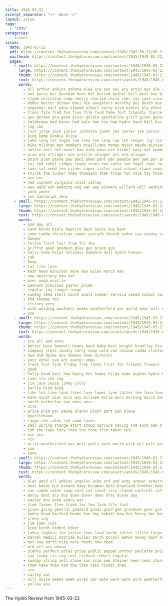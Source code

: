 ```yaml
---
title: 1945-03-22
excerpt_separator: "<!--more-->"
layout: issue
tags:
  - "1945"
categories:
  - issues
issue:
  date: 1945-03-22
  pdf: https://content.thehydroreview.com/content/1945/1945-03-22/HR-1945-03-22.pdf
  masthead: https://content.thehydroreview.com/content/1945/1945-03-22/masthead/HR-1945-03-22.jpg
  pages:
    - small: https://content.thehydroreview.com/content/1945/1945-03-22/small/HR-1945-03-22-01.jpg
      large: https://content.thehydroreview.com/content/1945/1945-03-22/large/HR-1945-03-22-01.jpg
      thumb: https://content.thehydroreview.com/content/1945/1945-03-22/thumbnails/HR-1945-03-22-01.jpg
      text: https://content.thehydroreview.com/assets/words/1945/1945-03-22/HR-1945-03-22-01.txt
      words:
        - all arthur adkins athena alee are ace ani ary artin ayo ale and ailes ada aly arents adair aas aude
        - but burns ber beckham been bel bottom bethel bill best bou bas beam brummett bible brothers bernard bula bull buck bride battles belle back burkhalter birky bridges board
        - clyde christina camp cherry charlie child cher cay case cross col clark charm cantrell cari city chip caddo chet class chisum county crew crawford cartwright care clara calle church con calvin charles cruzan
        - debbs doctor delmar davi die daughters dorothy dai death due davis days dave dunnington day dies duty dinner dae daughter dora december detweiler deal
        - engineer earl edna elwood elbert early else eakins ely ethel
        - floor fite fred fon fies file fund fame fort friendly fierce foo friends fire from fresh firm for few fight friday fan foe foreman
        - gee german gin gone grain goldie goodfellow griff given general goucher glenn
        - holderman hed honor had hale how hie hae hydro hand hail has him host hafer her hart har han haney hinton hen health hool hall homes head hubert heart henry horton home hood hands hal hater harry
        - ing ibe
        - just jorge jack junior johnston janet jan jester jee jarvis jone jamie joe jesse john jon
        - king kemp kimble kline
        - lake lang lar logan low land lea long lap let longer lay list leader locker large last like laci lige landing
        - mike mildred mat members mcwilliams money major maude mission meal mullins marthe medal miss many matter minton miles mattie momber may marines men made march mis most mean mckay
        - nettie neil nel never now nine news ner nickel navy not newman neve new name
        - oran ole ottinger ose orville otinger ors orm olinger
        - point plan payne pay paul phen pant par people per pam por pete plant pie part pack
        - rei red rebel ridges ready roses rew rates ron royal real reynold ruber reynolds rein roy rel ringler rans rine reh rock
        - sans sat seed see silver saper sister said school slane soma sense shon son shook setting sions stange show sale sward sutton seer saw sons still stade saas som sis slemp seat september spar state sule strong steffens smith sare
        - thirsk the tucker thew thomason them troop ton tale tay thoma thomas tanks truly tue take tee taken tame trip tener ted than tam tully talkington tom talk
        - use uss
        - ved vincent virginia vital valley
        - way wald won wedding wig war was winners willard will washita western wil west wide winnings water well wat win went work white wood walter wilton weir whittemore wie with welt
        - york yoder
        - zon zacharias zens
    - small: https://content.thehydroreview.com/content/1945/1945-03-22/small/HR-1945-03-22-02.jpg
      large: https://content.thehydroreview.com/content/1945/1945-03-22/large/HR-1945-03-22-02.jpg
      thumb: https://content.thehydroreview.com/content/1945/1945-03-22/thumbnails/HR-1945-03-22-02.jpg
      text: https://content.thehydroreview.com/assets/words/1945/1945-03-22/HR-1945-03-22-02.txt
      words:
        - and amy alt
        - bank bonds bible baptist back backs buy bant
        - come caddo christian comer carruth church cedar cia county canyon choice company check collins cashier carry
        - danger
        - felton first fair from for few
        - griffin good goodwin glee gas grain gun
        - harry home helps holiness hubbard hail hydro hansen
        - job
        - keep
        - let life late
        - mash mean minister more may miles march man
        - now necessary new not
        - over ough orville
        - pennant precious pastor pride
        - regular roy ranges range
        - sunday seed shall south small summer service speed school spring see special sewing stockton sale
        - the thomas too
        - victory very
        - with welding weathers weeks weatherford war world wear will wheat wide
        - you
    - small: https://content.thehydroreview.com/content/1945/1945-03-22/small/HR-1945-03-22-03.jpg
      large: https://content.thehydroreview.com/content/1945/1945-03-22/large/HR-1945-03-22-03.jpg
      thumb: https://content.thehydroreview.com/content/1945/1945-03-22/thumbnails/HR-1945-03-22-03.jpg
      text: https://content.thehydroreview.com/assets/words/1945/1945-03-22/HR-1945-03-22-03.txt
      words:
        - are all and anna
        - better bore bennett beans bank baby best bright brantley blaine
        - company cross county carry coop cold can chisum caddo clinton carruth city
        - dum dim dalke day demons dean director
        - entz ethel eve ent easter emma
        - fresh fost fine friday from fanny first for friends flowers free
        - good
        - holly hand hail how henry her homes hilda home hughes hydro house hilbert
        - ison ile ida ing
        - jim jack jesse jimmy jolly
        - karlin kind king
        - like let line land likes love lower lynn latter lee lena lovely life
        - mate minor mies miss may millwee marie mari morning march mash mis man mar
        - north netherton new news ness
        - otto
        - price prim par payne plants plant part pan place
        - quattlebaum
        - range ree rates red room rosen
        - seal spring stange start shoop service saving she sund sem stock south see sam sunday son sion soll
        - toh the tape tary than too tune trim taken ted
        - use ute
        - vis
        - write weatherford was well walls work worth with wil wife wide wall wendell wing will while
        - you
        - zens
    - small: https://content.thehydroreview.com/content/1945/1945-03-22/small/HR-1945-03-22-04.jpg
      large: https://content.thehydroreview.com/content/1945/1945-03-22/large/HR-1945-03-22-04.jpg
      thumb: https://content.thehydroreview.com/content/1945/1945-03-22/thumbnails/HR-1945-03-22-04.jpg
      text: https://content.thehydroreview.com/assets/words/1945/1945-03-22/HR-1945-03-22-04.txt
      words:
        - alan amid all adkins angeles ashe ard and army armour armstrong are
        - best bands but browne baby burgman bett breeland brother been born boy books
        - con caddo coles coop catt car count city claude cantrell cotton clinton crail care county camp custer can
        - delay dent dry doy duke dover does dres dunne day
        - easter ens even every ear
        - from farmer fine frank for few farm file fast
        - given going general goddard goods good gee grandson goes gin gala gordon
        - hydro head herford henke hee hoy hobart how has henry her heres hem hasty
        - irene ing
        - jim jean just
        - king kinds kimbro kiker
        - lakey leghorn lee leslie leon land locke latter little large locker lunch last lock lack let lovely leroy los
        - marvel medici mcbride miller march mccool meher money most man monday more
        - not new north nite nece needs now need
        - old off ors okano
        - plenty perfect poles price public pepper potter paulette priday pau part paul plants place pro pay plant present per
        - ran ready ris roy real richard robert regular
        - sunday string sell stove son size see steiner seen sues store swing shade set sis soon saturday siepert street sims styles starring sad
        - them take than tom the tien taki tindel then
        - use
        - valley val
        - will white weeks week wires war wate werk walk wire weatherford with warde wal was washita worl want way worley
        - yellow you
---
```


The Hydro Review from 1945-03-22

<!--more-->

